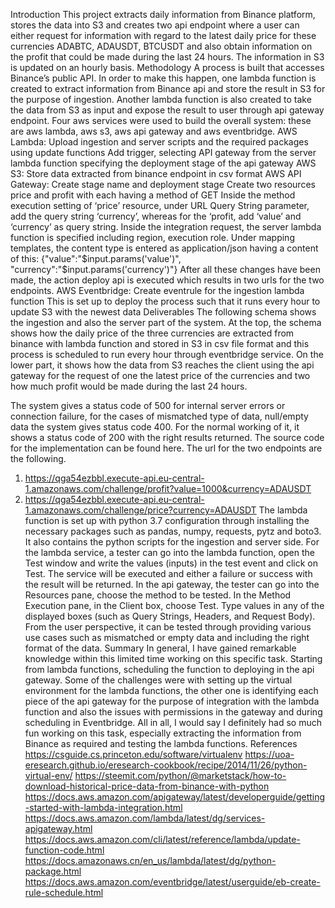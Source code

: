 
Introduction
This project extracts daily information from Binance platform, stores the data into S3 and creates two api endpoint where a user can either request for information with regard to the latest daily price for these currencies ADABTC, ADAUSDT, BTCUSDT and also obtain information on the profit that could be made during the last 24 hours. The information in S3 is updated on an hourly basis.
Methodology
A process is built that accesses Binance’s public API. In order to make this happen, one lambda function is created to extract information from Binance api and store the result in S3 for the purpose of ingestion. Another lambda function is also created to take the data from S3 as input and expose the result to user through api gateway endpoint. Four aws services were used to build the overall system: these are aws lambda, aws s3, aws api gateway and aws eventbridge.
AWS Lambda:
Upload ingestion and server scripts and the required packages using update functions 
Add trigger, selecting API gateway from the server lambda function specifying the deployment stage of the api gateway
AWS S3:
Store data extracted from binance endpoint in csv format
AWS API Gateway:
Create stage name and deployment stage
Create two resources price and profit with each having a method of GET
Inside the method execution setting of ‘price’ resource, under URL Query String parameter, add the query string ‘currency’, whereas for the ‘profit, add ‘value’ and ‘currency’ as query string.
Inside the integration request, the server lambda function is specified including region, execution role. Under mapping templates, the content type is entered as application/json having a content of this: {"value":"$input.params('value')",
                                                                             "currency":"$input.params('currency')"}
After all these changes have been made, the action deploy api is executed which results in two urls for the two endpoints.
AWS Eventbridge:
Create eventrule for the ingestion lambda function
This is set up to deploy the process such that it runs every hour to update S3 with the newest data
Deliverables
The following schema shows the ingestion and also the server part of the system. At the top, the schema shows how the daily price of the three currencies are extracted from binance with lambda function and stored in S3 in csv file format and this process is scheduled to run every hour through eventbridge service. On the lower part, it shows how the data from S3 reaches the client using the api gateway for the request of one the latest price of the currencies and two how much profit would be made during the last 24 hours.


The system gives a status code of 500 for internal server errors or connection failure, for the cases of mismatched type of data, null/empty data the system gives status code 400. For the normal working of it, it shows a status code of 200 with the right results returned.
The source code for the implementation can be found here. The url for the two endpoints are the following.
1.  https://qga54ezbbl.execute-api.eu-central-1.amazonaws.com/challenge/profit?value=1000&currency=ADAUSDT
2. https://qga54ezbbl.execute-api.eu-central-1.amazonaws.com/challenge/price?currency=ADAUSDT
The lambda function is set up with python 3.7 configuration through installing the necessary packages such as pandas, numpy, requests, pytz and boto3. It also contains the python scripts for the ingestion and server side. 
For the lambda service, a tester can go into the lambda function, open the Test window and write the values (inputs) in the test event and click on Test. The service will be executed and either a failure or success with the result will be returned. In the api gateway, the tester can go into the Resources pane, choose the method to be tested. In the Method Execution pane, in the Client box, choose Test. Type values in any of the displayed boxes (such as Query Strings, Headers, and Request Body). From the user perspective, it can be tested through providing various use cases such as mismatched or empty data and including the right format of the data.
Summary
In general, I have gained remarkable knowledge within this limited time working on this specific task. Starting from lambda functions, scheduling the function to deploying in the api gateway. Some of the challenges were with setting up the virtual environment for the lambda functions, the other one is identifying each piece of the api gateway for the purpose of integration with the lambda function and also the issues with permissions in the gateway and during scheduling in Eventbridge. All in all, I would say I definitely had so much fun working on this task, especially extracting the information from Binance as required and testing the lambda functions.
References
https://csguide.cs.princeton.edu/software/virtualenv
https://uoa-eresearch.github.io/eresearch-cookbook/recipe/2014/11/26/python-virtual-env/
https://steemit.com/python/@marketstack/how-to-download-historical-price-data-from-binance-with-python
https://docs.aws.amazon.com/apigateway/latest/developerguide/getting-started-with-lambda-integration.html
https://docs.aws.amazon.com/lambda/latest/dg/services-apigateway.html
https://docs.aws.amazon.com/cli/latest/reference/lambda/update-function-code.html
https://docs.amazonaws.cn/en_us/lambda/latest/dg/python-package.html
https://docs.aws.amazon.com/eventbridge/latest/userguide/eb-create-rule-schedule.html

